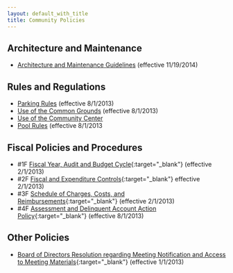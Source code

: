```yaml
---
layout: default_with_title
title: Community Policies
---
```


## Architecture and Maintenance
													
- [Architecture and Maintenance Guidelines](https://onedrive.live.com/redir?resid=529E6218CA92DA58!4991&amp;authkey=!AAtWnpUG9UTz8Ok&amp;ithint=file%2cpdf) (effective 11/19/2014)

## Rules and Regulations

- [Parking Rules](https://onedrive.live.com/view.aspx?resid=529E6218CA92DA58!1549&app=WordPdf")  (effective 8/1/2013)
- [Use of the Common Grounds](https://onedrive.live.com/redir?resid=529E6218CA92DA58%211546) (effective 8/1/2013)
- [Use of the Community Center](https://onedrive.live.com/redir?resid=529E6218CA92DA58%211556)
- [Pool Rules](https://onedrive.live.com/redir?resid=529E6218CA92DA58%211547) (effective 8/1/2013

## Fiscal Policies and Procedures
														
- \#1F [Fiscal Year, Audit and Budget Cycle](https://onedrive.live.com/redir?resid=529E6218CA92DA58%212815){:target="_blank"} (effective 2/1/2013)
- \#2F [Fiscal and Expenditure Controls](https://onedrive.live.com/redir?resid=529E6218CA92DA58%212812){:target="_blank"} effective 2/1/2013)
- \#3F [Schedule of Charges, Costs, and Reimbursements](https://onedrive.live.com/redir?resid=529E6218CA92DA58%212814){:target="_blank"} (effective 2/1/2013)
- \#4F [Assessment and Delinquent Account Action Policy](https://skydrive.live.com/redir?resid=529E6218CA92DA58%211552){:target="_blank"} (effective 8/1/2013)
			
## Other Policies

- [Board of Directors Resolution regarding Meeting Notification and Access to Meeting Materials](https://skydrive.live.com/redir?resid=529E6218CA92DA58%211558){:target="_blank"} (effective 1/1/2013)
												
